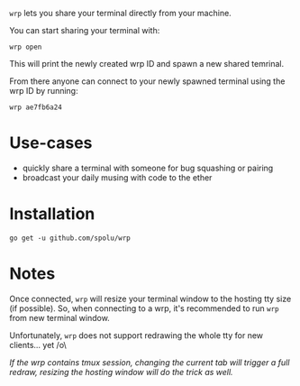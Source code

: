 `wrp` lets you share your terminal directly from your machine.

You can start sharing your terminal with:

```
wrp open
```

This will print the newly created wrp ID and spawn a new shared temrinal.

From there anyone can connect to your newly spawned terminal using the wrp ID
by running:

```
wrp ae7fb6a24
```

# Use-cases

- quickly share a terminal with someone for bug squashing or pairing
- broadcast your daily musing with code to the ether

# Installation

```
go get -u github.com/spolu/wrp
```

# Notes

Once connected, `wrp` will resize your terminal window to the hosting tty size
(if possible). So, when connecting to a wrp, it's recommended to run `wrp` from
new terminal window.  

Unfortunately, `wrp` does not support redrawing the whole tty for new
clients... yet /o\ 

*If the wrp contains tmux session, changing the current tab will trigger
a full redraw, resizing the hosting window will do the trick as well.*
